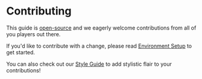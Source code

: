 # Contributing

This guide is [open-source](https://github.com/itsnicksia/wizardry-daphne-guide) and we eagerly welcome contributions from all of you players out there.

If you'd like to contribute with a change, please read [Environment Setup](./contributing/setup-win32.md) to get started.

You can also check out our [Style Guide](./contributing/reference.md) to add stylistic flair to your contributions!
